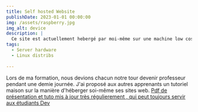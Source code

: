 ```yaml
---
title: Self hosted Website
publishDate: 2023-01-01 00:00:00
img: /assets/raspberry.jpg
img_alt: device
description: |
  Ce site est actuellement hebergé par moi-même sur une machine low cost. Voici comment :
tags:
  - Server hardware
  - Linux distribs
   
---
```


Lors de ma formation, nous devions chacun notre tour devenir professeur pendant une demie journée. J'ai proposé aux autres apprenants un tutoriel maison sur la manière d'héberger soi-même ses sites web.
<a href="http://nicolasproject.hd.free.fr/pdf/tuto-serveur-web.pdf"> Pdf de présentation et tuto mis à jour très régulierement , qui peut toujours servir aux étudiants Dev</a>

